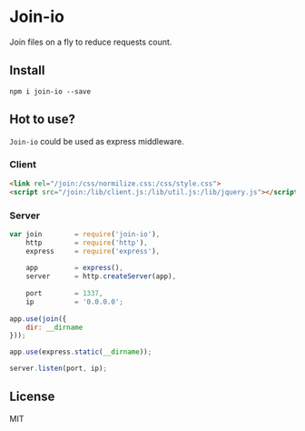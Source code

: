 Join-io
=======

Join files on a fly to reduce requests count.


## Install

`npm i join-io --save`

## Hot to use?

`Join-io` could be used as express middleware.

### Client

```html
<link rel="/join:/css/normilize.css:/css/style.css">
<script src="/join:/lib/client.js:/lib/util.js:/lib/jquery.js"></script>
```

### Server

```js
var join        = require('join-io'),
    http        = require('http'),
    express     = require('express'),
    
    app         = express(),
    server      = http.createServer(app),
    
    port        = 1337,
    ip          = '0.0.0.0';
    
app.use(join({
    dir: __dirname
}));

app.use(express.static(__dirname));

server.listen(port, ip);
```

## License

MIT

